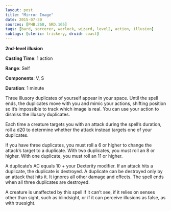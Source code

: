 ```yaml
---
layout: post
title: "Mirror Image"
date: 2015-07-30
sources: [PHB.260, SRD.165]
tags: [bard, sorcerer, warlock, wizard, level2, action, illusion]
subtags: [cleric: trickery, druid: coast]
---
```


**2nd-level illusion**

**Casting Time**: 1 action

**Range**: Self

**Components**: V, S

**Duration**: 1 minute

Three illusory duplicates of yourself appear in your space. Until the spell ends, the duplicates move with you and mimic your actions, shifting position so it’s impossible to track which image is real. You can use your action to dismiss the illusory duplicates.

Each time a creature targets you with an attack during the spell’s duration, roll a d20 to determine whether the attack instead targets one of your duplicates.

If you have three duplicates, you must roll a 6 or higher to change the attack’s target to a duplicate. With two duplicates, you must roll an 8 or higher. With one duplicate, you must roll an 11 or higher.

A duplicate’s AC equals 10 + your Dexterity modifier. If an attack hits a duplicate, the duplicate is destroyed. A duplicate can be destroyed only by an attack that hits it. It ignores all other damage and effects. The spell ends when all three duplicates are destroyed.

A creature is unaffected by this spell if it can’t see, if it relies on senses other than sight, such as blindsight, or if it can perceive illusions as false, as with truesight.
